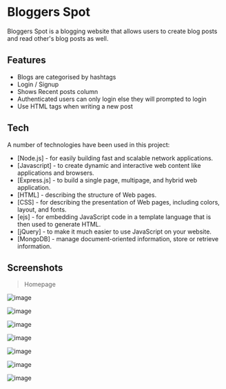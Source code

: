 # Bloggers Spot

Bloggers Spot is a blogging website that allows users to create blog posts and read other's blog posts as well. 

## Features

- Blogs are categorised by hashtags
- Login / Signup 
- Shows Recent posts column 
- Authenticated users can only login else they will prompted to login
- Use HTML tags when writing a new post

## Tech

A number of technologies have been used in this project:

- [Node.js] - for easily building fast and scalable network applications.
- [Javascript] -  to create dynamic and interactive web content like applications and browsers.
- [Express.js] - to build a single page, multipage, and hybrid web application.
- [HTML] -  describing the structure of Web pages.
- [CSS] - for describing the presentation of Web pages, including colors, layout, and fonts.
- [ejs] - for embedding JavaScript code in a template language that is then used to generate HTML.
- [jQuery] - to make it much easier to use JavaScript on your website.
- [MongoDB] - manage document-oriented information, store or retrieve information.

## Screenshots
> Homepage

![image](https://user-images.githubusercontent.com/92449243/175772950-2adac585-d37a-4e4d-8901-4c85dbe1fe4a.png)

![image](https://user-images.githubusercontent.com/92449243/175773018-768356ba-70ab-40a2-a47b-32086e2bdb66.png)

![image](https://user-images.githubusercontent.com/92449243/175773028-58f29c95-b914-4add-995d-885358d37142.png)

![image](https://user-images.githubusercontent.com/92449243/175773043-2dcee3e5-f4f5-4ee4-b13d-3f7d3024cd7b.png)

![image](https://user-images.githubusercontent.com/92449243/175773036-a9fad30e-fd60-4442-8378-afff9893c653.png)

![image](https://user-images.githubusercontent.com/92449243/175773069-185a40fc-7ff0-40ca-bcc4-4b82379a32b5.png)

![image](https://user-images.githubusercontent.com/92449243/175773074-ff14bdc8-a920-4ddd-852b-55489cda4bde.png)
